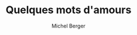 ---
layout: post
title: Quelques mots d'amours 
author: Michel Berger
image:
  artist: michel-berger.png
---